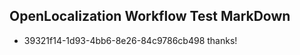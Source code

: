 ## OpenLocalization Workflow Test MarkDown
* 39321f14-1d93-4bb6-8e26-84c9786cb498 thanks!

<!--HONumber=Jul16_HO2-->


